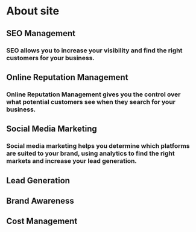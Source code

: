 # About site

## SEO Management
### SEO allows you to increase your visibility and find the right customers for your business.

## Online Reputation Management
### Online Reputation Management gives you the control over what potential customers see when they search for your business.

## Social Media Marketing
###  Social media marketing helps you determine which platforms are suited to your brand, using analytics to find the right markets and increase your lead generation.

## Lead Generation

## Brand Awareness

## Cost Management
